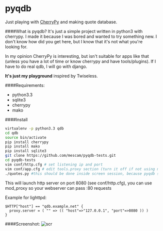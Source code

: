 pyqdb
===========

Just playing with [CherryPy](http://cherrypy.org) and making quote database.

####What is pyqdb?
It's just a simple project written in python3 with cherrypy. I made it because I was bored and wanted to
try something new. I don't know how did you get here, but I know that it's not what you're looking for.

In my opinion CherryPy is interesting, but isn't suitable for apps like that (unless you have a lot of time or know
cherrypy and have tools/plugins). If I have to do real qdb, I will go with django.

**It's just my playground** inspired by Twiseless.

####Requirements:
- python3.3
- sqlite3
- cherrypy
- mako

####Install
````bash
virtualenv -p python3.3 qdb
cd qdb
source bin/activate
pip install cherrypy
pip install mako
pip install sqlite3
git clone https://github.com/mescam/pyqdb-tests.git
cd pyqdb-tests
vim conf/http.cfg # set listening ip and port
vim conf/app.cfg # edit tools.proxy section (turn it off if not using mod_proxy)
./quotes.py #this should be done inside screen session, because pyqdb still lacks 'run in background' mode.
````
This will launch http server on port 8080 (see conf/http.cfg), you can use mod_proxy so your webserver can pass :80 requests

Example for lighttpd:
````
$HTTP["host"] == "qdb.example.net" {
  proxy.server = ( "" => (( "host"=>"127.0.0.1", "port"=>8080 )) )
}
````
####Screenshot:
![scr](http://dev.mescam.pl/Screenshots/qdb-github.png "pyqdb")
